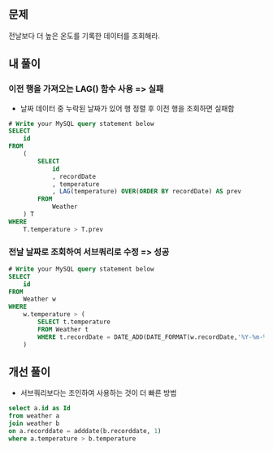 ## 문제
전날보다 더 높은 온도를 기록한 데이터를 조회해라.

## 내 풀이
### 이전 행을 가져오는 LAG() 함수 사용 => 실패
- 날짜 데이터 중 누락된 날짜가 있어 행 정렬 후 이전 행을 조회하면 실패함
```sql
# Write your MySQL query statement below
SELECT
    id
FROM
    (
        SELECT
            id
            , recordDate
            , temperature
            , LAG(temperature) OVER(ORDER BY recordDate) AS prev
        FROM
            Weather
    ) T
WHERE
    T.temperature > T.prev
```

### 전날 날짜로 조회하여 서브쿼리로 수정 => 성공
```sql
# Write your MySQL query statement below
SELECT
    id
FROM
    Weather w
WHERE
    w.temperature > (
        SELECT t.temperature
        FROM Weather t
        WHERE t.recordDate = DATE_ADD(DATE_FORMAT(w.recordDate,'%Y-%m-%d'), INTERVAL -1 DAY)
    )
```

## 개선 풀이
- 서브쿼리보다는 조인하여 사용하는 것이 더 빠른 방법
```sql
select a.id as Id
from weather a 
join weather b
on a.recorddate = adddate(b.recorddate, 1)
where a.temperature > b.temperature
```